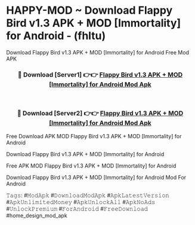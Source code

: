 # HAPPY-MOD ~ Download Flappy Bird v1.3 APK + MOD [Immortality] for Android - (fhltu)
Download Flappy Bird v1.3 APK + MOD [Immortality] for Android Free Mod APK

<div align="center">
<h3>🔴 Download [Server1] 👉👉 <a href="https://apk-comot.site?title=Flappy_Bird_v1.3_APK_+_MOD_[Immortality]_for_Android">Flappy Bird v1.3 APK + MOD [Immortality] for Android Mod Apk</a></h3><br>

<h3>🔴 Download [Server2] 👉👉 <a href="https://apk-comot.site?title=Flappy_Bird_v1.3_APK_+_MOD_[Immortality]_for_Android">Flappy Bird v1.3 APK + MOD [Immortality] for Android Mod Apk</a></h3>
</div>


Free Download APK MOD Flappy Bird v1.3 APK + MOD [Immortality] for Android

Download Flappy Bird v1.3 APK + MOD [Immortality] for Android 

Free APK MOD Flappy Bird v1.3 APK + MOD [Immortality] for Android 

Download Flappy Bird v1.3 APK + MOD [Immortality] for Android Mod For Android

𝚃𝚊𝚐𝚜: #𝙼𝚘𝚍𝙰𝚙𝚔 #𝙳𝚘𝚠𝚗𝚕𝚘𝚊𝚍𝙼𝚘𝚍𝙰𝚙𝚔 #𝙰𝚙𝚔𝙻𝚊𝚝𝚎𝚜𝚝𝚅𝚎𝚛𝚜𝚒𝚘𝚗 #𝙰𝚙𝚔𝚄𝚗𝚕𝚒𝚖𝚒𝚝𝚎𝚍𝙼𝚘𝚗𝚎𝚢 #𝙰𝚙𝚔𝚄𝚗𝚕𝚘𝚌𝚔𝙰𝚕𝚕 #𝙰𝚙𝚔𝙽𝚘𝙰𝚍𝚜 #𝚄𝚗𝚕𝚘𝚌𝚔𝙿𝚛𝚎𝚖𝚒𝚞𝚖 #𝙵𝚘𝚛𝙰𝚗𝚍𝚛𝚘𝚒𝚍 #𝙵𝚛𝚎𝚎𝙳𝚘𝚠𝚗𝚕𝚘𝚊𝚍 #home_design_mod_apk